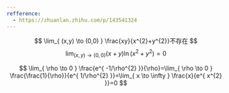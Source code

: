 ```yaml
---
refference:
  - https://zhuanlan.zhihu.com/p/143541324
---
```

$$
\lim_{ (x,y) \to (0,0) } \frac{xy}{x^{2}+y^{2}}不存在
$$
$$
\lim_{ (x,y) \to (0,0) }(x+y)\ln(x^{2}+y^{2})=0
$$

$$
\lim_{ \rho \to 0 } \frac{e^{ -1/\rho^{2} }}{\rho}=\lim_{ \rho \to 0 } \frac{\frac{1}{\rho}}{e^{ 1/\rho^{2} }}=\lim_{ x \to \infty } \frac{x}{e^{ x^{2} }}=0
$$
